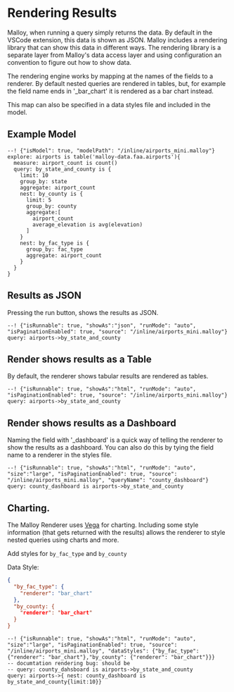 # Rendering Results

Malloy, when running a query simply returns the data.  By default in the VSCode extension,
this data is shown as JSON.  Malloy includes a rendering library that can show this data in different ways.
The rendering library is a separate layer from Malloy's data access layer and using configuration an
convention to figure out how to show data.

The rendering engine works by mapping at the names of the fields to a renderer.
By default nested queries are rendered in tables, but, for example the field name ends in '_bar_chart' it is rendered as a bar chart instead.

This map can also be specified in a data styles file and included in the model.

## Example Model

```malloy
--! {"isModel": true, "modelPath": "/inline/airports_mini.malloy"}
explore: airports is table('malloy-data.faa.airports'){
  measure: airport_count is count()
  query: by_state_and_county is {
    limit: 10
    group_by: state
    aggregate: airport_count
    nest: by_county is {
      limit: 5
      group_by: county
      aggregate:[
        airport_count
        average_elevation is avg(elevation)
      ]
    }
    nest: by_fac_type is {
      group_by: fac_type
      aggregate: airport_count
    }
  }
}
```

## Results as JSON
Pressing the run button, shows the results as JSON.

```malloy
--! {"isRunnable": true, "showAs":"json", "runMode": "auto", "isPaginationEnabled": true, "source": "/inline/airports_mini.malloy"}
query: airports->by_state_and_county
```


## Render shows results as a Table
By default, the renderer shows tabular results are rendered as tables.
```malloy
--! {"isRunnable": true, "showAs":"html", "runMode": "auto", "isPaginationEnabled": true, "source": "/inline/airports_mini.malloy"}
query: airports->by_state_and_county
```

## Render shows results as a Dashboard
Naming the field with '_dashboard' is a quick way of telling the renderer to show the results as a dashboard.  You can also do this
by tying the field name to a renderer in the styles file.

```malloy
--! {"isRunnable": true, "showAs":"html", "runMode": "auto", "size":"large", "isPaginationEnabled": true, "source": "/inline/airports_mini.malloy", "queryName": "county_dashboard"}
query: county_dashboard is airports->by_state_and_county
```

## Charting.
The Malloy Renderer uses [Vega](https://vega.github.io/vega-lite/) for charting.  Including some style information (that gets returned with the results) allows the renderer to
style nested queries using charts and more.

Add styles for `by_fac_type` and `by_county`

Data Style:
```json
{
  "by_fac_type": {
    "renderer": "bar_chart"
  },
  "by_county: {
    "renderer": "bar_chart"
  }
}
```

```malloy
--! {"isRunnable": true, "showAs":"html", "runMode": "auto", "size":"large", "isPaginationEnabled": true, "source": "/inline/airports_mini.malloy", "dataStyles": {"by_fac_type": {"renderer": "bar_chart"},"by_county": {"renderer": "bar_chart"}}}
-- documtation rendering bug: should be
-- query: county_dahsboard is airports->by_state_and_county
query: airports->{ nest: county_dashboard is by_state_and_county{limit:10}}
```
